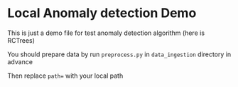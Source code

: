 # Local Anomaly detection Demo

This is just a demo file for test anomaly detection algorithm (here is RCTrees)

You should prepare data by run `preprocess.py` in `data_ingestion` directory in advance

Then replace `path=` with your local path 

